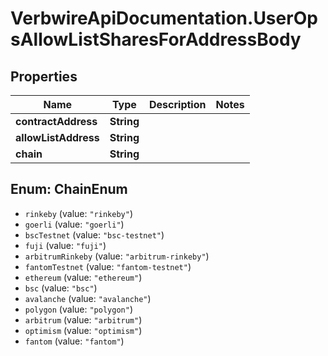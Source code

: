 # VerbwireApiDocumentation.UserOpsAllowListSharesForAddressBody

## Properties
Name | Type | Description | Notes
------------ | ------------- | ------------- | -------------
**contractAddress** | **String** |  | 
**allowListAddress** | **String** |  | 
**chain** | **String** |  | 

<a name="ChainEnum"></a>
## Enum: ChainEnum

* `rinkeby` (value: `"rinkeby"`)
* `goerli` (value: `"goerli"`)
* `bscTestnet` (value: `"bsc-testnet"`)
* `fuji` (value: `"fuji"`)
* `arbitrumRinkeby` (value: `"arbitrum-rinkeby"`)
* `fantomTestnet` (value: `"fantom-testnet"`)
* `ethereum` (value: `"ethereum"`)
* `bsc` (value: `"bsc"`)
* `avalanche` (value: `"avalanche"`)
* `polygon` (value: `"polygon"`)
* `arbitrum` (value: `"arbitrum"`)
* `optimism` (value: `"optimism"`)
* `fantom` (value: `"fantom"`)

